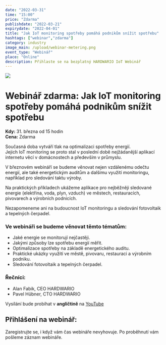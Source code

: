 ```yaml
---
date: "2022-03-31"
time: "15:00"
price: "Zdarma"
publishdate: "2022-03-21"
expirydate: "2022-04-01"
title: "Jak IoT monitoring spotřeby pomáhá podnikům snížit spotřebu"
hashtags: ["webinar","zdarma"]
category: industry
image_main: /upload/webinar-metering.png
event_type: "Webinář"
place: "Online"
description: Přihlaste se na bezplatný HARDWARIO IoT Webinář
---
```


<div class = "row">
<div class = "col pr-30 font-17 font-lnh30">
<img class = "w-100" src = "/upload/webinar-metering.png"/>
 <h1 class="font-weight-black font-36 font-md-46 pb-20 pb-md-30 font-md-lnh48 d-none" style = "">Webinář zdarma: Jak IoT monitoring spotřeby pomáhá podnikům snížit spotřebu</h1>

<p class = "pt-15 pb-15">
<strong>Kdy:</strong> 31. března od 15 hodin<br/>
<strong>Cena:</strong> Zdarma</p>

<p class = "pb-15">Současná doba vytváří tlak na optimalizaci spotřeby energií.<br/> Jejich IoT monitoring se proto stal v poslední době nejžádanější aplikací internetu věcí v domácnostech a především v průmyslu.</p>

<p class = "pb-25">V březnovém webináří se budeme věnovat nejen vzdálenému odečtu energií, ale také energetickým auditům a dalšímu využití monitoringu, například pro sledování taktu výroby.</p>

<p class = "pb-25">Na praktických příkladech ukážeme aplikace pro nejběžněji sledované energie (elektřina, voda, plyn, vzduch) ve městech, restauracích, pivovarech a výrobních podnicích.</p>

<p class = "pb-25">Nezapomeneme ani na budoucnost IoT monitoringu a sledování fotovoltaik a tepelných čerpadel.</p>


<h3 class = "font-weight-bold font-20 pb-10">Ve webináři se budeme věnovat těmto tématům:</h3>
<ul class = "pb-15">
<li class = "pb-0">Jaké energie se monitorují nejčastěji.</li>
<li class = "pb-0">Jakými způsoby lze spotřebu energií měřit.</li>
<li class = "pb-0">Optimalizace spotřeby na základě energetického auditu.</li>
<li class = "pb-0">Praktické ukázky využití ve městě, pivovaru, restauraci a výrobním podniku.</li>
<li class = "pb-0">Sledování fotovoltaik a tepelných čerpadel.</li>
</ul>

<h3 class = "font-weight-bold font-20 pb-10">Řečníci:</h3>
<ul class = "pb-15">
<li class = "pb-0">Alan Fabik, CEO HARDWARIO</li>
<li class = "pb-0">Pavel Hübner, CTO HARDWARIO</li>
</ul>

<p>Vysílání bude probíhat v <strong>angličtině</strong> na <a target = "_blank" href = "https://www.youtube.com/hardwario/">YouTube</a></p>

</div>
<div class = "col-12 col-md-5">
<div class = "px-10 py-20 mb-20 shadow">
<h2 class = "font-weight-black font-24 font-md-24 mb-20">Přihlášení na webinář:</h2>
<script charset="utf-8" type="text/javascript" src="//js.hsforms.net/forms/shell.js"></script>
<script>
jQuery(window).scroll(function() {
if (!jQuery('.hbspt-form').length) {
hbspt.forms.create({
    portalId: "5453210",
    formId: "40e49378-46dc-4acc-98d3-2188c2f9c109"
});
}
});
</script>
<p class = "font-14 font-lnh16">Zaregistrujte se, i když vám čas webináře nevyhovuje. Po proběhnutí vám pošleme záznam webináře.</p>
</div>
</div>
</div>
